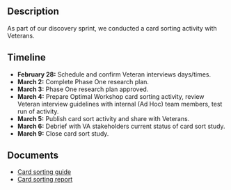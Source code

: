 ## Description

As part of our discovery sprint, we conducted a card sorting activity with Veterans. 

## Timeline
- **February 28:** Schedule and confirm Veteran interviews days/times.
- **March 2:** Complete Phase One research plan.
- **March 3:** Phase One research plan approved.
- **March 4:** Prepare Optimal Workshop card sorting activity, review Veteran interview guidelines with internal (Ad Hoc) team members, test run of activity.
- **March 5:** Publish card sort activity and share with Veterans.
- **March 6:** Debrief with VA stakeholders current status of card sort study.
- **March 9:** Close card sort study.

## Documents
- [Card sorting guide](VA%20Mobile%20App%20Discovery_%20Card%20sorting%20guide.pdf)
- [Card sorting report](VA%20Mobile%20App%20Discovery_%20Card%20sorting%20report.pdf)
